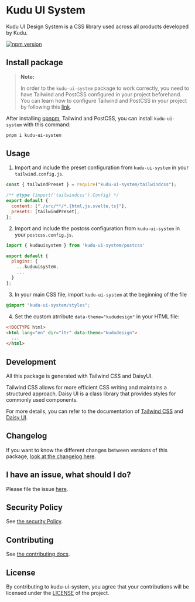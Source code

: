 # Kudu UI System

Kudu UI Design System is a CSS library used across all products developed by Kudu.

<a href="https://www.npmjs.com/package/kudu-ui-system"><img src="https://img.shields.io/npm/v/kudu-ui-system?style=flat&logo=npm" alt="npm version" /></a>

## Install package

> **Note:**
>
> In order to the `kudu-ui-system` package to work correctly, you need to
> have Tailwind and PostCSS configured in your project beforehand.
> You can learn how to configure Tailwind and PostCSS in your project
> by following this [link](https://tailwindcss.com/docs/installation).

After installing [ppnpm](https://pnpm.io/installation), Tailwind and PostCSS, you can install `kudu-ui-system` with this command:

```sh
pnpm i kudu-ui-system
```

## Usage

1. Import and include the preset configuration from `kudu-ui-system` in your `tailwind.config.js`.

```js
const { tailwindPreset } = require("kudu-ui-system/tailwindcss");

/** @type {import('tailwindcss').Config} */
export default {
  content: ["./src/**/*.{html,js,svelte,ts}"],
  presets: [tailwindPreset],
};
```

2. Import and include the postcss configuration from `kudu-ui-system` in your `postcss.config.js`.

```js
import { kuduuisystem } from 'kudu-ui-system/postcss'

export default {
  plugins: {
    ...kuduuisystem,
    ...
  }
};
```

3. In your main CSS file, import `kudu-ui-system` at the beginning of the file

```css
@import "kudu-ui-system/styles";
```

4. Set the custom atrribute `data-theme="kududesign"` in your HTML file:

```html
<!DOCTYPE html>
<html lang="en" dir="ltr" data-theme="kududesign">
  ...
</html>
```

## Development

All this package is generated with Tailwind CSS and DaisyUI.

Tailwind CSS allows for more efficient CSS writing and maintains a structured
approach. Daisy UI is a class library that provides styles for commonly used components.

For
more details, you can refer to the documentation of [Tailwind CSS](https://tailwindcss.com/docs/utility-first) and [Daisy UI](https://daisyui.com/docs/use/).

## Changelog

If you want to know the different changes between versions of this package,
[look at the changelog here](https://github.com/kudu-consultant/kudu-ui-system/CHANGELOG.md).

## I have an issue, what should I do?

Please file the issue [here](https://github.com/kudu-consultant/kudu-ui-system/issues/new).

## Security Policy

See [the security Policy](https://github.com/kudu-consultant/kudu-ui-system/SECURITY.md).

## Contributing

See [the contributing docs](https://github.com/kudu-consultant/kudu-ui-system/CONTRIBUTING.md).

## License

By contributing to kudu-ui-system, you agree that your contributions will be licensed
under the [LICENSE](https://github.com/kudu-consultant/kudu-ui-system/blob/main/LICENSE) of the project.
